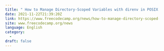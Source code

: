 ```yaml
---
title: " How to Manage Directory-Scoped Variables with direnv in POSIX Systems "
date: 2021-11-22T21:39:20Z
link: https://www.freecodecamp.org/news/how-to-manage-directory-scoped-envs-with-direnv-in-posix-systems/?utm_medium=RSS&utm_source=news.12bit.vn
site: www.freecodecamp.org/news
language: English
category:
  -   
draft: false
---
```

